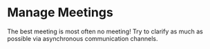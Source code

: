 # Manage Meetings

The best meeting is most often no meeting!
Try to clarify as much as possible via asynchronous communication channels.

